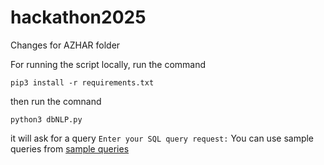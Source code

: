 # hackathon2025

Changes for AZHAR folder

For running the script locally, run the command

```pip3 install -r requirements.txt```

then run the comnand

```python3 dbNLP.py```

it will ask for a query `Enter your SQL query request:`
You can use sample queries from [sample queries](https://github.com/pm-azhar-mulla/hackathon2025/blob/basic-database-connection/Azhar/dbNLP/sample%20NLP.txt)
